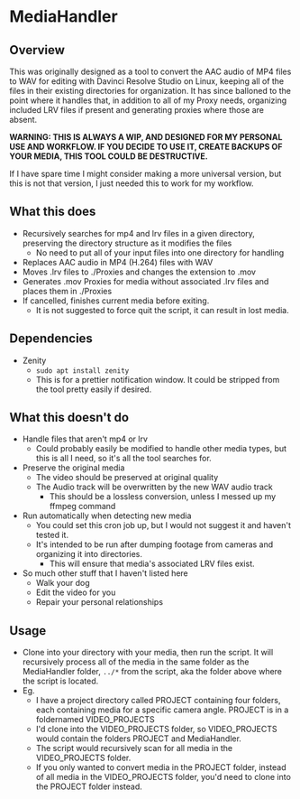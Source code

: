 # MediaHandler
## Overview
This was originally designed as a tool to convert the AAC audio of MP4 files to WAV for editing with Davinci Resolve Studio on Linux, keeping all of the files in their existing directories for organization. It has since balloned to the point where it handles that, in addition to all of my Proxy needs, organizing included LRV files if present and generating proxies where those are absent.

**WARNING: THIS IS ALWAYS A WIP, AND DESIGNED FOR MY PERSONAL USE AND WORKFLOW. IF YOU DECIDE TO USE IT, CREATE BACKUPS OF YOUR MEDIA, THIS TOOL COULD BE DESTRUCTIVE.**

If I have spare time I might consider making a more universal version, but this is not that version, I just needed this to work for my workflow.

## What this does
* Recursively searches for mp4 and lrv files in a given directory, preserving the directory structure as it modifies the files
    * No need to put all of your input files into one directory for handling
* Replaces AAC audio in MP4 (H.264) files with WAV
* Moves .lrv files to ./Proxies and changes the extension to .mov
* Generates .mov Proxies for media without associated .lrv files and places them in ./Proxies
* If cancelled, finishes current media before exiting.
    * It is not suggested to force quit the script, it can result in lost media.

## Dependencies
* Zenity
    * `sudo apt install zenity`
    * This is for a prettier notification window. It could be stripped from the tool pretty easily if desired.

## What this doesn't do
* Handle files that aren't mp4 or lrv
   * Could probably easily be modified to handle other media types, but this is all I need, so it's all the tool searches for.
* Preserve the original media
   * The video should be preserved at original quality
   * The Audio track will be overwritten by the new WAV audio track
      * This should be a lossless conversion, unless I messed up my ffmpeg command
* Run automatically when detecting new media
   * You could set this cron job up, but I would not suggest it and haven't tested it.
   * It's intended to be run after dumping footage from cameras and organizing it into directories.
      * This will ensure that media's associated LRV files exist.
* So much other stuff that I haven't listed here
   * Walk your dog
   * Edit the video for you
   * Repair your personal relationships

## Usage
* Clone into your directory with your media, then run the script. It will recursively process all of the media in the same folder as the MediaHandler folder, `../*` from the script, aka the folder above where the script is located.
* Eg.
   * I have a project directory called PROJECT containing four folders, each containing media for a specific camera angle. PROJECT is in a foldernamed VIDEO_PROJECTS
   * I'd clone into the VIDEO_PROJECTS folder, so VIDEO_PROJECTS would contain the folders PROJECT and MediaHandler.
   * The script would recursively scan for all media in the VIDEO_PROJECTS folder.
   * If you only wanted to convert media in the PROJECT folder, instead of all media in the VIDEO_PROJECTS folder, you'd need to clone into the PROJECT folder instead.
